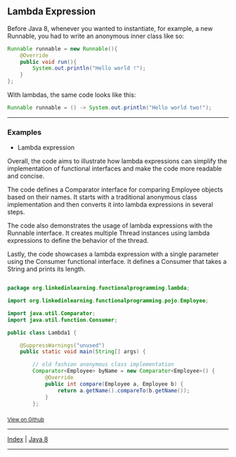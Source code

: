 ## Lambda Expression

Before Java 8, whenever you wanted to instantiate, for example, a new Runnable, you had to write an anonymous inner class like so:

```java
Runnable runnable = new Runnable(){
    @Override
    public void run(){
        System.out.println("Hello world !");
    }
};
```

With lambdas, the same code looks like this:
```java
Runnable runnable = () -> System.out.println("Hello world two!");
```

---

### Examples

- Lambda expression

Overall, the code aims to illustrate how lambda expressions can simplify the implementation of functional interfaces and make the code more readable and concise.

The code defines a Comparator interface for comparing Employee objects based on their names. It starts with a traditional anonymous class implementation and then converts it into lambda expressions in several steps.

The code also demonstrates the usage of lambda expressions with the Runnable interface. It creates multiple Thread instances using lambda expressions to define the behavior of the thread.

Lastly, the code showcases a lambda expression with a single parameter using the Consumer functional interface. It defines a Consumer that takes a String and prints its length.

<div style="max-height: 300px; overflow: auto;">

```java
package org.linkedinlearning.functionalprogramming.lambda;

import org.linkedinlearning.functionalprogramming.pojo.Employee;

import java.util.Comparator;
import java.util.function.Consumer;

public class Lambda1 {

    @SuppressWarnings("unused")
    public static void main(String[] args) {

        // old fashion anonymous class implementation
        Comparator<Employee> byName = new Comparator<Employee>() {
            @Override
            public int compare(Employee a, Employee b) {
                return a.getName().compareTo(b.getName());
            }
        };

        // First lambda expression
        Comparator<Employee> byNameLambda1 =
                (Employee a, Employee b) -> {return a.getName().compareTo(b.getName()); };

        // Removing parameter types
        Comparator<Employee> byNameLambda2 =
                (a,b) -> { return a.getName().compareTo(b.getName()); };

        // Removing braces and return
        Comparator<Employee> byNameLambda3 =
                (a,b) -> a.getName().compareTo(b.getName());


        // Expression with no parameter
        Runnable r = () -> {
            System.out.println("A compact Runnable!");
        };

        Thread t1 = new Thread(r);

        // No need to even mention Runnable
        Thread t2 = new Thread(() -> {
            System.out.println("An implicit Runnable");
        });

        // No need for braces here
        Thread t3 = new Thread(() -> System.out.println("An implicit Runnable!"));

        // Expression with one parameter
        Consumer<String> lengthPrinter =
                s -> System.out.println(s.length());
    }
}
```

</div>

<sub>[View on Github](https://github.com/ggranados/java/blob/1fcad199e4f05cbd866a31f49e116a4bb33cfba9/FunctionalProgramming/src/org/linkedinlearning/functionalprogramming/lambda/Lambda1.java)</sub>


___

[Index](../../../../common/table-of-contents.md) |
[Java 8](../../versions.md#java-8)

___